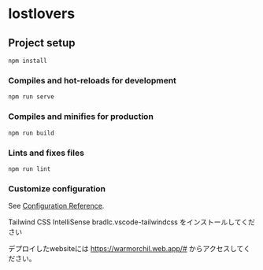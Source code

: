 # lostlovers

## Project setup
```
npm install
```

### Compiles and hot-reloads for development
```
npm run serve
```

### Compiles and minifies for production
```
npm run build
```

### Lints and fixes files
```
npm run lint
```

### Customize configuration
See [Configuration Reference](https://cli.vuejs.org/config/).

Tailwind CSS IntelliSense
bradlc.vscode-tailwindcss
をインストールしてください

デプロイしたwebsiteには
https://warmorchil.web.app/#
からアクセスしてください。
